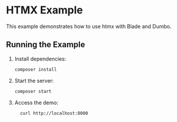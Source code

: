 # HTMX Example

This example demonstrates how to use htmx with Blade and Dumbo.

## Running the Example

1. Install dependencies:

   ```bash
   composer install
   ```

2. Start the server:

   ```bash
   composer start
   ```

3. Access the demo:

   ```bash
     curl http://localhost:8000
   ```
